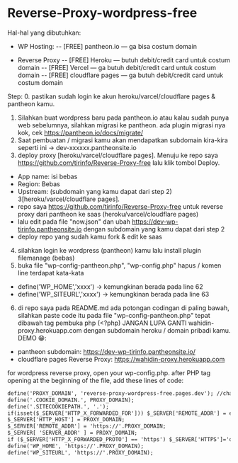 # Reverse-Proxy-wordpress-free
Hal-hal yang dibutuhkan:
- WP Hosting:
 -- [FREE] pantheon.io — ga bisa costum domain

- Reverse Proxy
 -- [FREE] Heroku — butuh debit/credit card untuk costum domain
 -- [FREE] Vercel — ga butuh debit/credit card untuk costum domain
 -- [FREE] cloudflare pages — ga butuh debit/credit card untuk costum domain

Step:
0. pastikan sudah login ke akun heroku/varcel/cloudflare pages & pantheon kamu.
1. Silahkan buat wordpress baru pada pantheon.io atau kalau sudah punya web sebelumnya, silahkan migrasi ke pantheon. ada plugin migrasi nya kok, cek https://pantheon.io/docs/migrate/
2. Saat pembuatan / migrasi kamu akan mendapatkan subdomain kira-kira seperti ini -> dev-xxxxxx.pantheonsite.io
3. deploy proxy [heroku/varcel/cloudflare pages]. Menuju ke repo saya https://github.com/tirinfo/Reverse-Proxy-free lalu klik tombol Deploy.
 - App name: isi bebas
 - Region: Bebas
 - Upstream: (subdomain yang kamu dapat dari step 2)
3[heroku/varcel/cloudflare pages].
 - repo saya https://github.com/tirinfo/Reverse-Proxy-free untuk reverse proxy dari pantheon ke saas (heroku/varcel/cloudflare pages)
 - lalu edit pada file "now.json" dan ubah https://dev-wp-tirinfo.pantheonsite.io dengan subdomain yang kamu dapat dari step 2
 - deploy repo yang sudah kamu fork & edit ke saas
4. silahkan login ke wordpress (pantheon) kamu lalu install plugin filemanage (bebas)
5. buka file "wp-config-pantheon.php", "wp-config.php" hapus / komen line terdapat kata-kata
 - define('WP_HOME','xxxx') -> kemungkinan berada pada line 62
 - define('WP_SITEURL','xxxx') -> kemungkinan berada pada line 63
6. di repo saya pada README.md ada potongan codingan di paling bawah, silahkan paste code itu pada file "wp-config-pantheon.php" 
tepat dibawah tag pembuka php (<?php) JANGAN LUPA GANTI wahidin-proxy.herokuapp.com dengan subdomain heroku / domain pribadi kamu.
DEMO 😁:
- pantheon subdomain: https://dev-wp-tirinfo.pantheonsite.io/
- cloudflare pages Reverse Proxy: https://wahidin-proxy.herokuapp.com



for wordpress reverse proxy, open your wp-config.php. after PHP tag opening at the beginning of the file, add these lines of code:

```html
define('PROXY_DOMAIN', 'reverse-proxy-wordpress-free.pages.dev'); //change it to your proxy domain without http/s & slash (/) at the end!
define('.COOKIE_DOMAIN.', PROXY_DOMAIN);
define('.SITECOOKIEPATH.', '.');
if(isset($_SERVER['HTTP_X_FORWARDED_FOR'])) $_SERVER['REMOTE_ADDR'] = explode(',',$_SERVER['HTTP_X_FORWARDED_FOR'])[0];
$_SERVER['HTTP_HOST'] = PROXY_DOMAIN;
$_SERVER['REMOTE_ADDR'] = 'https://'.PROXY_DOMAIN;
$_SERVER[ 'SERVER_ADDR' ] = PROXY_DOMAIN;
if ($_SERVER['HTTP_X_FORWARDED_PROTO'] == 'https') $_SERVER['HTTPS']='on';
define('WP_HOME', 'https://'.PROXY_DOMAIN);
define('WP_SITEURL', 'https://'.PROXY_DOMAIN);
```

